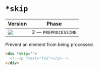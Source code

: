 # `*skip`

| Version                               | Phase               |
| ------------------------------------- | ------------------- |
| ![](https://jsr.io/badges/@mizu/skip) | 2 — `PREPROCESSING` |

Prevent an element from being processed.

```html
<div *skip="">
  <!--<p *text="foo"></p>-->
</div>
```
